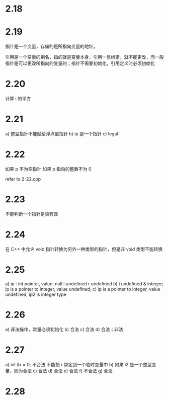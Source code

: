 # 2.18


# 2.19

指针是一个变量，存储的是所指向变量的地址，

引用是一个变量的别名，指的就是变量本身，引用一旦绑定，就不能更改，而一般指针是可以更改所指向的变量的；指针不需要初始化，引用定义时必须初始化

# 2.20

计算 i 的平方

# 2.21 

a) 整型指针不能赋给浮点型指针 
b) ip 是一个指针
c) legal

# 2.22 

如果 p 不为空指针
如果 p 指向的整数不为 0

refer to 2-22.cpp

# 2.23 

不能判断一个指针是否有效

# 2.24

在 C++ 中允许 void 指针转换为另外一种类型的指针，但是非 void 类型不能转换

# 2.25 
a) ip : int pointer, value: null
i undefined 
r undefined 
b) i undefined & integer; ip is a pointer to integer, value undefined; 
c) ip is a pointer to integer, value undefined; ip2 is integer type


# 2.26 
a) 非法操作，常量必须初始化
b) 合法
c) 合法
d) 合法；非法 

# 2.27
a) int &r = 0; 不合法 不能把 r 绑定到一个临时变量中
b) 如果 i2 是一个整型变量，则为合法
c) 合法
d) 合法
e) 合法
f) 不合法
g) 合法

# 2.28 



